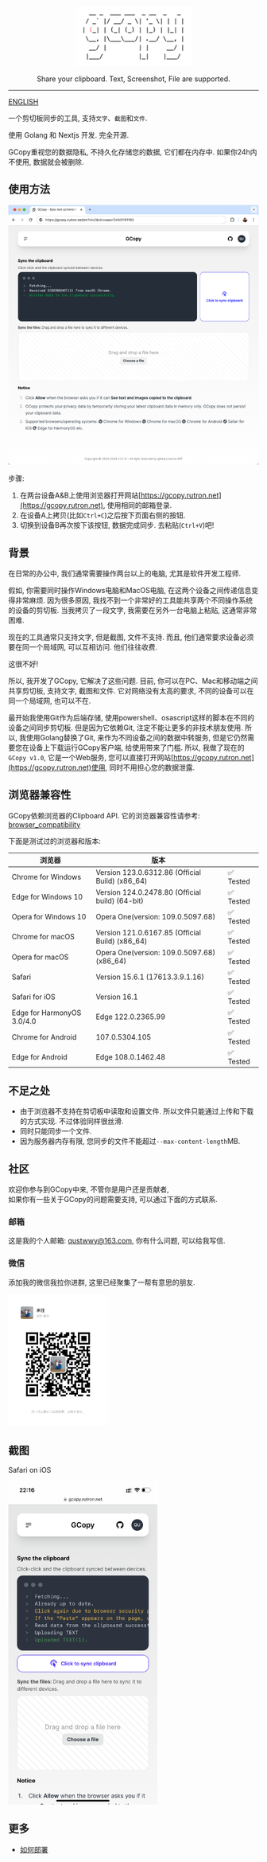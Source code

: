 <p align="center">
  <img alt="GCopy Logo" src="../gcopy.png" height="120" />
  <p align="center">Share your clipboard. Text, Screenshot, File are supported.</p>
</p>

---

[ENGLISH](../../README.md)

一个剪切板同步的工具, 支持`文字`、`截图`和`文件`.

使用 Golang 和 Nextjs 开发. 完全开源.

GCopy重视您的数据隐私, 不持久化存储您的数据, 它们都在内存中. 如果你24h内不使用, 数据就会被删除.

## 使用方法

![页面截图](../screenshot-chrome.png)

步骤:

1. 在两台设备A&B上使用浏览器打开网站[https://gcopy.rutron.net](https://gcopy.rutron.net), 使用相同的邮箱登录.
2. 在设备A上拷贝(比如`Ctrl+C`)之后按下页面右侧的按钮.
3. 切换到设备B再次按下该按钮, 数据完成同步. 去粘贴(`Ctrl+V`)吧!

## 背景

在日常的办公中, 我们通常需要操作两台以上的电脑, 尤其是软件开发工程师.

假如, 你需要同时操作Windows电脑和MacOS电脑, 在这两个设备之间传递信息变得非常麻烦. 
因为很多原因, 我找不到一个非常好的工具能共享两个不同操作系统的设备的剪切板.
当我拷贝了一段文字, 我需要在另外一台电脑上粘贴, 这通常非常困难.

现在的工具通常只支持文字, 但是截图, 文件不支持. 而且, 他们通常要求设备必须要在同一个局域网, 可以互相访问.
他们往往收费.

这很不好!

所以, 我开发了GCopy, 它解决了这些问题.
目前, 你可以在PC、Mac和移动端之间共享剪切板, 支持文字, 截图和文件.
它对网络没有太高的要求, 不同的设备可以在同一个局域网, 也可以不在.

最开始我使用Git作为后端存储, 使用powershell、osascript这样的脚本在不同的设备之间同步剪切板. 但是因为它依赖Git, 注定不能让更多的非技术朋友使用. 所以, 我使用Golang替换了Git, 来作为不同设备之间的数据中转服务, 但是它仍然需要您在设备上下载运行GCopy客户端, 给使用带来了门槛. 所以, 我做了现在的`GCopy v1.0`, 它是一个Web服务, 您可以直接打开网站[https://gcopy.rutron.net](https://gcopy.rutron.net)使用, 同时不用担心您的数据泄露.

## 浏览器兼容性

GCopy依赖浏览器的Clipboard API. 它的浏览器兼容性请参考: [browser_compatibility](https://developer.mozilla.org/en-US/docs/Web/API/Clipboard#browser_compatibility)

下面是测试过的浏览器和版本:

|浏览器|版本||
|-|-|-|
|Chrome for Windows|Version 123.0.6312.86 (Official Build) (x86_64)|✅ Tested|
|Edge for Windows 10|Version 124.0.2478.80 (Official build) (64-bit)|✅ Tested|
|Opera for Windows 10|Opera One(version: 109.0.5097.68)|✅ Tested|
|Chrome for macOS|Version 121.0.6167.85 (Official Build) (x86_64)|✅ Tested|
|Opera for macOS|Opera One(version: 109.0.5097.68)(x86_64)|✅ Tested|
|Safari|Version 15.6.1 (17613.3.9.1.16)|✅ Tested|
|Safari for iOS|Version 16.1|✅ Tested|
|Edge for HarmonyOS 3.0/4.0|Edge 122.0.2365.99|✅ Tested|
|Chrome for Android|107.0.5304.105|✅ Tested|
|Edge for Android|Edge 108.0.1462.48|✅ Tested|

## 不足之处

- 由于浏览器不支持在剪切板中读取和设置文件. 所以文件只能通过上传和下载的方式实现. 不过体验同样很丝滑.
- 同时只能同步一个文件.
- 因为服务器内存有限, 您同步的文件不能超过`--max-content-length`MB.

## 社区

欢迎你参与到GCopy中来, 不管你是用户还是贡献者,  
如果你有一些关于GCopy的问题需要支持, 可以通过下面的方式联系.

### 邮箱

这是我的个人邮箱: qustwwy@163.com, 你有什么问题, 可以给我写信.

### 微信

添加我的微信我拉你进群, 这里已经聚集了一帮有意思的朋友.

<img width="200" src="../wechat-lllaoj.png">

## 截图

Safari on iOS

<img width="300" alt="screenshot on ios safari" src="../screenshot-ios-safari.png">

## 更多

- [如何部署](/docs/how-to-deploy.md)